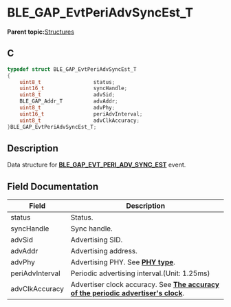 # BLE\_GAP\_EvtPeriAdvSyncEst\_T

**Parent topic:**[Structures](GUID-A15AC144-CD72-427A-B096-33FC1E7FEA88.md)

## C

```c
typedef struct BLE_GAP_EvtPeriAdvSyncEst_T
{
    uint8_t                 status;
    uint16_t                syncHandle;
    uint8_t                 advSid;
    BLE_GAP_Addr_T          advAddr;
    uint8_t                 advPhy;
    uint16_t                periAdvInterval;
    uint8_t                 advClkAccuracy;
}BLE_GAP_EvtPeriAdvSyncEst_T;
```

## Description

Data structure for **[BLE\_GAP\_EVT\_PERI\_ADV\_SYNC\_EST](GUID-085D2B3E-E5DB-4072-8916-29201399538E.md)** event.

## Field Documentation

|Field|Description|
|-----|-----------|
|status|Status.|
|syncHandle|Sync handle.|
|advSid|Advertising SID.|
|advAddr|Advertising address.|
|advPhy|Advertising PHY. See **[PHY type](GUID-CA9CC4D6-A5FB-4168-9A8C-4A940EA04D2B.md)**.|
|periAdvInterval|Periodic advertising interval.\(Unit: 1.25ms\)|
|advClkAccuracy|Advertiser clock accuracy. See **[The accuracy of the periodic advertiser's clock](GUID-8D237AC1-FD92-4ED3-9223-4F7E1DE368E5.md)**.|

